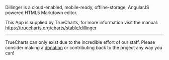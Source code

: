 Dillinger is a cloud-enabled, mobile-ready, offline-storage, AngularJS powered HTML5 Markdown editor.

This App is supplied by TrueCharts, for more information visit the manual: https://truecharts.org/charts/stable/dillinger

---

TrueCharts can only exist due to the incredible effort of our staff.
Please consider making a [donation](https://truecharts.org/docs/about/sponsor) or contributing back to the project any way you can!
